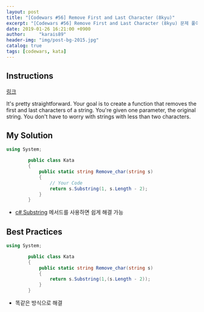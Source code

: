 ```yaml
---
layout: post
title: "[Codewars #56] Remove First and Last Character (8kyu)"
excerpt: "[Codewars #56] Remove First and Last Character (8kyu) 문제 풀이"
date: 2019-01-26 16:21:00 +0900
author:     "karais89"
header-img: "img/post-bg-2015.jpg"
catalog: true
tags: [codewars, kata]
---
```


## Instructions

[링크](https://www.codewars.com/kata/56bc28ad5bdaeb48760009b0/train/csharp)

It's pretty straightforward. Your goal is to create a function that removes the first and last characters of a string. You're given one parameter, the original string. You don't have to worry with strings with less than two characters.

## My Solution

```csharp
using System;

        public class Kata
        {
            public static string Remove_char(string s)
            {
                // Your Code
                return s.Substring(1, s.Length - 2);
            }
        }
```

- [c# Substring](https://docs.microsoft.com/ko-kr/dotnet/api/system.string.substring) 메서드를 사용하면 쉽게 해결 가능

## Best Practices

```csharp
using System;

        public class Kata
        {
            public static string Remove_char(string s)
            {
                return s.Substring(1,(s.Length - 2));
            }
        }
```

- 똑같은 방식으로 해결